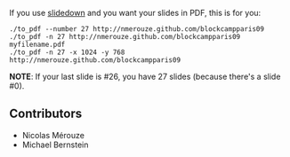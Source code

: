 If you use [slidedown](http://github.com/nakajima/slidedown) and you want your slides in PDF, this is for you:

<pre><code>./to_pdf --number 27 http://nmerouze.github.com/blockcampparis09
./to_pdf -n 27 http://nmerouze.github.com/blockcampparis09 myfilename.pdf
./to_pdf -n 27 -x 1024 -y 768 http://nmerouze.github.com/blockcampparis09</code></pre>

**NOTE**: If your last slide is #26, you have 27 slides (because there's a slide #0).

## Contributors

* Nicolas Mérouze
* Michael Bernstein